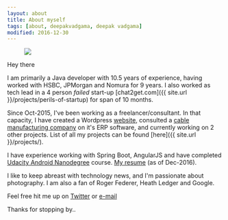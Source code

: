 ```yaml
---
layout: about
title: About myself
tags: [about, deepakvadgama, deepak vadgama]
modified: 2016-12-30
---
```


<figure>
    <a href="http://plus.google.com/+DeepakVadgama/photos"><img src="{{ site.url }}/images/aboutpage-image.jpg"></a>
</figure>

Hey there

I am primarily a Java developer with 10.5 years of experience, having worked with HSBC, JPMorgan and Nomura for 9 years. 
 I also worked as tech lead in a 4 person *failed* start-up [chat2get.com]({{ site.url }}/projects/perils-of-startup) for span of 10 months. 

Since Oct-2015, I've been working as a freelancer/consultant. 
In that capacity, I have created a Wordpress [website](https://balajiextrusions.com), consulted a [cable manufacturing company](https://balajiextrusions.com) on it's ERP software, and currently working on 2 other projects. List of all
 my projects can be found [here]({{ site.url }}/projects/). 
 
I have experience working with Spring Boot, AngularJS and have completed [Udacity Android Nanodegree](https://www.udacity.com/course/android-developer-nanodegree--nd801) course. [My resume](https://docs.google.com/document/d/1LgFWkJshx94o0DCmTvFmd_dlUNva9Vc4W7PAchhh3q4/edit?usp=sharing) (as of Dec-2016).  

I like to keep abreast with technology news, and I'm passionate about photography. I am also a fan of Roger Federer, Heath Ledger and Google.

Feel free hit me up on [Twitter](https://twitter.com/deepakvadgama) or [e-mail](mailto:vadgama.deepak@gmail.com) 

Thanks for stopping by.. 
